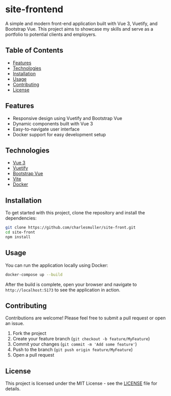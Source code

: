 # site-frontend

A simple and modern front-end application built with Vue 3, Vuetify, and Bootstrap Vue. This project aims to showcase my skills and serve as a portfolio to potential clients and employers.

## Table of Contents

- [Features](#features)
- [Technologies](#technologies)
- [Installation](#installation)
- [Usage](#usage)
- [Contributing](#contributing)
- [License](#license)

## Features

- Responsive design using Vuetify and Bootstrap Vue
- Dynamic components built with Vue 3
- Easy-to-navigate user interface
- Docker support for easy development setup

## Technologies

- [Vue 3](https://vuejs.org/)
- [Vuetify](https://vuetifyjs.com/en/)
- [Bootstrap Vue](https://bootstrap-vue.org/)
- [Vite](https://vitejs.dev/)
- [Docker](https://www.docker.com/)

## Installation

To get started with this project, clone the repository and install the dependencies:

```bash
git clone https://github.com/charlesmuller/site-front.git
cd site-front
npm install
```

## Usage

You can run the application locally using Docker:

```bash
docker-compose up --build
```

After the build is complete, open your browser and navigate to `http://localhost:5173` to see the application in action.

## Contributing

Contributions are welcome! Please feel free to submit a pull request or open an issue.

1. Fork the project
2. Create your feature branch (`git checkout -b feature/MyFeature`)
3. Commit your changes (`git commit -m 'Add some feature'`)
4. Push to the branch (`git push origin feature/MyFeature`)
5. Open a pull request

## License

This project is licensed under the MIT License - see the [LICENSE](LICENSE) file for details.
